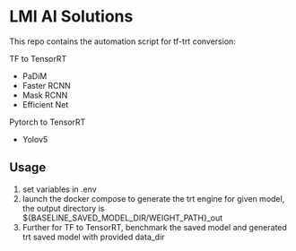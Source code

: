 # LMI AI Solutions
This repo contains the automation script for tf-trt conversion:

TF to TensorRT
- PaDiM
- Faster RCNN
- Mask RCNN
- Efficient Net

Pytorch to TensorRT
- Yolov5

## Usage
1. set variables in .env
2. launch the docker compose to generate the trt engine for given model, the output directory is ${BASELINE_SAVED_MODEL_DIR/WEIGHT_PATH}_out
3. Further for TF to TensorRT, benchmark the saved model and generated trt saved model with provided data_dir
